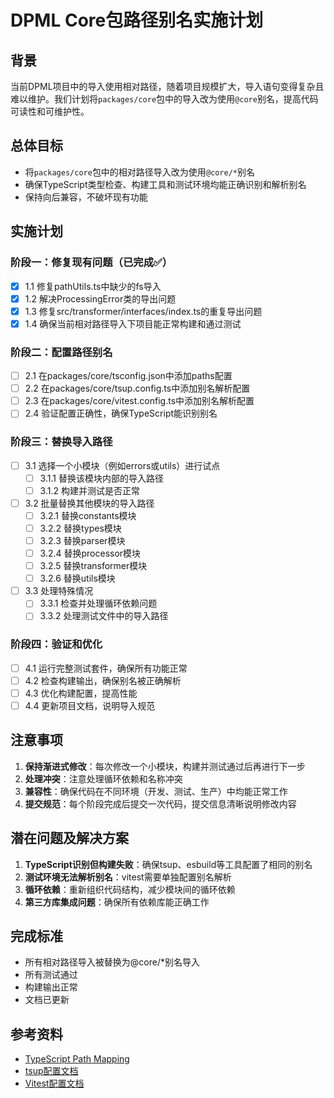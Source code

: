 # DPML Core包路径别名实施计划

## 背景

当前DPML项目中的导入使用相对路径，随着项目规模扩大，导入语句变得复杂且难以维护。我们计划将`packages/core`包中的导入改为使用`@core`别名，提高代码可读性和可维护性。

## 总体目标

- 将`packages/core`包中的相对路径导入改为使用`@core/*`别名
- 确保TypeScript类型检查、构建工具和测试环境均能正确识别和解析别名
- 保持向后兼容，不破坏现有功能

## 实施计划

### 阶段一：修复现有问题（已完成✅）

- [x] 1.1 修复pathUtils.ts中缺少的fs导入
- [x] 1.2 解决ProcessingError类的导出问题
- [x] 1.3 修复src/transformer/interfaces/index.ts的重复导出问题
- [x] 1.4 确保当前相对路径导入下项目能正常构建和通过测试

### 阶段二：配置路径别名

- [ ] 2.1 在packages/core/tsconfig.json中添加paths配置
- [ ] 2.2 在packages/core/tsup.config.ts中添加别名解析配置
- [ ] 2.3 在packages/core/vitest.config.ts中添加别名解析配置
- [ ] 2.4 验证配置正确性，确保TypeScript能识别别名

### 阶段三：替换导入路径

- [ ] 3.1 选择一个小模块（例如errors或utils）进行试点
  - [ ] 3.1.1 替换该模块内部的导入路径
  - [ ] 3.1.2 构建并测试是否正常
- [ ] 3.2 批量替换其他模块的导入路径
  - [ ] 3.2.1 替换constants模块
  - [ ] 3.2.2 替换types模块
  - [ ] 3.2.3 替换parser模块
  - [ ] 3.2.4 替换processor模块
  - [ ] 3.2.5 替换transformer模块
  - [ ] 3.2.6 替换utils模块
- [ ] 3.3 处理特殊情况
  - [ ] 3.3.1 检查并处理循环依赖问题
  - [ ] 3.3.2 处理测试文件中的导入路径

### 阶段四：验证和优化

- [ ] 4.1 运行完整测试套件，确保所有功能正常
- [ ] 4.2 检查构建输出，确保别名被正确解析
- [ ] 4.3 优化构建配置，提高性能
- [ ] 4.4 更新项目文档，说明导入规范

## 注意事项

1. **保持渐进式修改**：每次修改一个小模块，构建并测试通过后再进行下一步
2. **处理冲突**：注意处理循环依赖和名称冲突
3. **兼容性**：确保代码在不同环境（开发、测试、生产）中均能正常工作
4. **提交规范**：每个阶段完成后提交一次代码，提交信息清晰说明修改内容

## 潜在问题及解决方案

1. **TypeScript识别但构建失败**：确保tsup、esbuild等工具配置了相同的别名
2. **测试环境无法解析别名**：vitest需要单独配置别名解析
3. **循环依赖**：重新组织代码结构，减少模块间的循环依赖
4. **第三方库集成问题**：确保所有依赖库能正确工作

## 完成标准

- 所有相对路径导入被替换为@core/*别名导入
- 所有测试通过
- 构建输出正常
- 文档已更新

## 参考资料

- [TypeScript Path Mapping](https://www.typescriptlang.org/docs/handbook/module-resolution.html#path-mapping)
- [tsup配置文档](https://tsup.egoist.dev/#using-custom-configuration)
- [Vitest配置文档](https://vitest.dev/config/#resolve-alias) 
